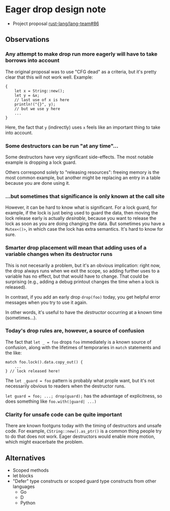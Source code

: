 # Eager drop design note

- Project proposal [rust-lang/lang-team#86](https://github.com/rust-lang/lang-team/issues/86)

## Observations

### Any attempt to make drop run more eagerly will have to take borrows into account

The original proposal was to use "CFG dead" as a criteria, but it's pretty clear that this will not work well. Example:

```rust=
{
    let x = String::new();
    let y = &x;
    // last use of x is here
    println!("{}", y);
    // but we use y here
    ...
}
```

Here, the fact that `y` (indirectly) uses `x` feels like an important thing to take into account.

### Some destructors can be run "at any time"...

Some destructors have very significant side-effects. The most notable example is dropping a lock guard.

Others correspond solely to "releasing resources": freeing memory is the most common example, but another might be replacing an entry in a table because you are done using it.

### ...but sometimes that significance is only known at the call site

However, it can be hard to know what is significant. For a lock guard, for example, if the lock is just being used to guard the data, then moving the lock release early is actually _desirable_, because you want to release the lock as soon as you are doing changing the data. But sometimes you have a `Mutex<()>`, in which case the lock has extra semantics. It's hard to know for sure.

### Smarter drop placement will mean that adding uses of a variable changes when its destructor runs

This is not necesarily a problem, but it's an obvious implication: right now, the drop always runs when we exit the scope, so adding further uses to a variable has no effect, but that would have to change. That could be surprising (e.g., adding a debug printout changes the time when a lock is released).

In contrast, if you add an early drop `drop(foo)` today, you get helpful error messages when you try to use it again.

In other words, it's useful to have the _destructor_ occurring at a known time (sometimes...).

### Today's drop rules are, however, a source of confusion

The fact that `let _ = foo` drops `foo` immediately is a known source of confusion, along with the lifetimes of temporaries in `match` statements and the like:

```rust=
match foo.lock().data.copy_out() {
    ...
} // lock released here!
```

The `let _guard = foo` pattern is probably what prople want, but it's not necessarily obvious to readers when the destructor runs.

`let guard = foo; ...; drop(guard);` has the advantage of explicitness, so does something like `foo.with(|guard| ...)`

### Clarity for unsafe code can be quite important

There are known footguns today with the timing of destructors and unsafe code. For example, `CString::new().as_ptr()` is a common thing people try to do that does not work. Eager destructors would enable more motion, which might exacerbate the problem.

## Alternatives

- Scoped methods
- let blocks
- "Defer" type constructs or scoped guard type constructs from other languages
  - Go
  - D
  - Python
